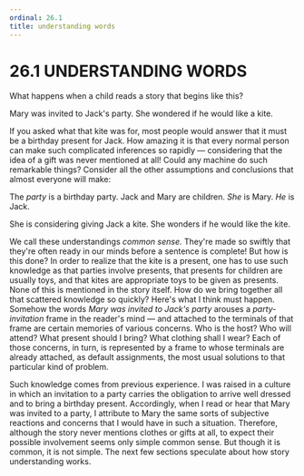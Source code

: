 ```yaml
---
ordinal: 26.1
title: understanding words
---
```


# 26.1 UNDERSTANDING WORDS 

<p>What happens when a child reads a story that begins like this?</p>
<p>Mary was invited to Jack's party. She wondered if he would like a kite.</p>
<p>If you asked what that kite was for, most people would answer that it must be a birthday present for Jack. How amazing it is that every normal person can make such complicated inferences so rapidly &mdash; considering that the idea of a gift was never mentioned at all! Could any machine do such remarkable things? Consider all the other assumptions and conclusions that almost everyone will make:</p>
<p>The <em>party</em> is a birthday party. Jack and Mary are children. <em>She</em> is Mary. <em>He</em> is Jack.</p>
<p>She is considering giving Jack a kite. She wonders if he would like the kite.</p>
<p>We call these understandings <em>common sense.</em> They're made so swiftly that they're often ready in our minds before a sentence is complete! But how is this done? In order to realize that the kite is a present, one has to use such knowledge as that parties involve presents, that presents for children are usually toys, and that kites are appropriate toys to be given as presents. None of this is mentioned in the story itself. How do we bring together all that scattered knowledge so quickly? Here's what I think must happen. Somehow the words <em>Mary was invited to Jack's party</em> arouses a <em>party- invitation</em> frame in the reader's mind &mdash; and attached to the terminals of that frame are certain memories of various concerns. Who is the host? Who will attend? What present should I bring? What clothing shall I wear? Each of those concerns, in turn, is represented by a frame to whose terminals are already attached, as default assignments, the most usual solutions to that particular kind of problem.</p>
<p>Such knowledge comes from previous experience. I was raised in a culture in which an invitation to a party carries the obligation to arrive well dressed and to bring a birthday present. Accordingly, when I read or hear that Mary was invited to a party, I attribute to Mary the same sorts of subjective reactions and concerns that I would have in such a situation. Therefore, although the story never mentions clothes or gifts at all, to expect their possible involvement seems only simple common sense. But though it is common, it is not simple. The next few sections speculate about how story understanding works.</p>